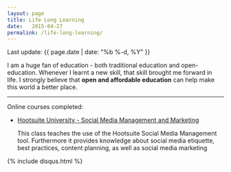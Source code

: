 ```yaml
---
layout: page
title: Life Long Learning
date:   2015-04-27
permalink: /life-long-learning/
---
```

<p>Last update: {{ page.date | date: "%b %-d, %Y" }}</p>

I am a huge fan of education - both traditional education and open-education. Whenever I learnt a new skill, that skill brought me forward in life. I strongly believe that **open and affordable education** can help make this world a better place.

***

Online courses completed:

<ul>
<li><a href="http://learn.hootsuite.com/u/ShankarPoncelet" target="_blank">Hootsuite University - Social Media Management and Marketing</a>

<p>This class teaches the use of the Hootsuite Social Media Management tool. Furthermore it provides knowledge about social media etiquette, best practices, content planning, as well as social media marketing</p>
</li>

</ul>

{% include disqus.html %}
